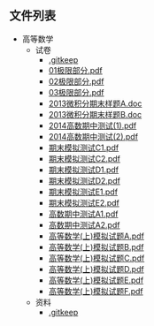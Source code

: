 

## 文件列表

- 高等数学
    - 试卷
        - [.gitkeep](https://github.com/dlnu-dlmu/EasyExam/raw/master/高等数学\试卷/.gitkeep)
        - [01极限部分.pdf](https://github.com/dlnu-dlmu/EasyExam/raw/master/高等数学\试卷/01极限部分.pdf)
        - [02极限部分.pdf](https://github.com/dlnu-dlmu/EasyExam/raw/master/高等数学\试卷/02极限部分.pdf)
        - [03极限部分.pdf](https://github.com/dlnu-dlmu/EasyExam/raw/master/高等数学\试卷/03极限部分.pdf)
        - [2013微积分期末样题A.doc](https://github.com/dlnu-dlmu/EasyExam/raw/master/高等数学\试卷/2013微积分期末样题A.doc)
        - [2013微积分期末样题B.doc](https://github.com/dlnu-dlmu/EasyExam/raw/master/高等数学\试卷/2013微积分期末样题B.doc)
        - [2014高数期中测试(1).pdf](https://github.com/dlnu-dlmu/EasyExam/raw/master/高等数学\试卷/2014高数期中测试(1).pdf)
        - [2014高数期中测试(2).pdf](https://github.com/dlnu-dlmu/EasyExam/raw/master/高等数学\试卷/2014高数期中测试(2).pdf)
        - [期末模拟测试C1.pdf](https://github.com/dlnu-dlmu/EasyExam/raw/master/高等数学\试卷/期末模拟测试C1.pdf)
        - [期末模拟测试C2.pdf](https://github.com/dlnu-dlmu/EasyExam/raw/master/高等数学\试卷/期末模拟测试C2.pdf)
        - [期末模拟测试D1.pdf](https://github.com/dlnu-dlmu/EasyExam/raw/master/高等数学\试卷/期末模拟测试D1.pdf)
        - [期末模拟测试D2.pdf](https://github.com/dlnu-dlmu/EasyExam/raw/master/高等数学\试卷/期末模拟测试D2.pdf)
        - [期末模拟测试E1.pdf](https://github.com/dlnu-dlmu/EasyExam/raw/master/高等数学\试卷/期末模拟测试E1.pdf)
        - [期末模拟测试E2.pdf](https://github.com/dlnu-dlmu/EasyExam/raw/master/高等数学\试卷/期末模拟测试E2.pdf)
        - [高数期中测试A1.pdf](https://github.com/dlnu-dlmu/EasyExam/raw/master/高等数学\试卷/高数期中测试A1.pdf)
        - [高数期中测试A2.pdf](https://github.com/dlnu-dlmu/EasyExam/raw/master/高等数学\试卷/高数期中测试A2.pdf)
        - [高等数学(上)模拟试题A.pdf](https://github.com/dlnu-dlmu/EasyExam/raw/master/高等数学\试卷/高等数学(上)模拟试题A.pdf)
        - [高等数学(上)模拟试题B.pdf](https://github.com/dlnu-dlmu/EasyExam/raw/master/高等数学\试卷/高等数学(上)模拟试题B.pdf)
        - [高等数学(上)模拟试题C.pdf](https://github.com/dlnu-dlmu/EasyExam/raw/master/高等数学\试卷/高等数学(上)模拟试题C.pdf)
        - [高等数学(上)模拟试题D.pdf](https://github.com/dlnu-dlmu/EasyExam/raw/master/高等数学\试卷/高等数学(上)模拟试题D.pdf)
        - [高等数学(上)模拟试题E.pdf](https://github.com/dlnu-dlmu/EasyExam/raw/master/高等数学\试卷/高等数学(上)模拟试题E.pdf)
        - [高等数学(上)模拟试题F.pdf](https://github.com/dlnu-dlmu/EasyExam/raw/master/高等数学\试卷/高等数学(上)模拟试题F.pdf)
    - 资料
        - [.gitkeep](https://github.com/dlnu-dlmu/EasyExam/raw/master/高等数学\资料/.gitkeep)
